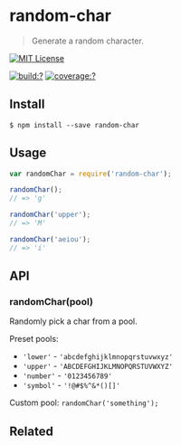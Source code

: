 # random-char
  
> Generate a random character.


[![MIT License](https://img.shields.io/badge/license-MIT_License-green.svg?style=flat-square)](https://github.com/bubkoo/random-char/blob/master/LICENSE)

[![build:?](https://img.shields.io/travis/bubkoo/random-char/master.svg?style=flat-square)](https://travis-ci.org/bubkoo/random-char)
[![coverage:?](https://img.shields.io/coveralls/bubkoo/random-char/master.svg?style=flat-square)](https://coveralls.io/github/bubkoo/random-char)


## Install

```
$ npm install --save random-char 
```


## Usage

```js
var randomChar = require('random-char');

randomChar();
// => 'g'

randomChar('upper');
// => 'M'

randomChar('aeiou');
// => 'i'
```


## API

### randomChar(pool)

Randomly pick a char from a pool.

Preset pools:

- `'lower'` - `'abcdefghijklmnopqrstuvwxyz'`
- `'upper'` - `'ABCDEFGHIJKLMNOPQRSTUVWXYZ'`
- `'number'` - `'0123456789'`
- `'symbol'` - `'!@#$%^&*()[]'`

Custom pool: `randomChar('something');`


## Related

